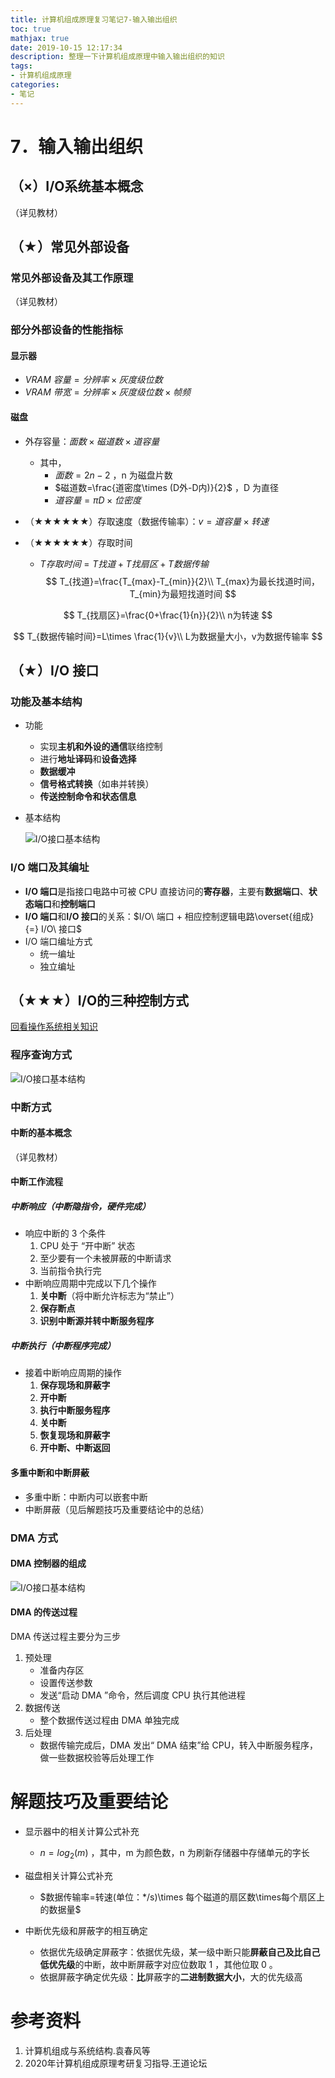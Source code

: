 ```yaml
---
title: 计算机组成原理复习笔记7-输入输出组织
toc: true
mathjax: true
date: 2019-10-15 12:17:34
description: 整理一下计算机组成原理中输入输出组织的知识
tags: 
- 计算机组成原理
categories: 
- 笔记
---
```


# 7．输入输出组织

## （×）I/O系统基本概念

（详见教材） 

## （★）常见外部设备

### 常见外部设备及其工作原理

（详见教材）

### 部分外部设备的性能指标

#### 显示器

* $VRAM\ 容量 = 分辨率\times 灰度级位数$
* $VRAM\ 带宽 =分辨率\times 灰度级位数\times 帧频$

#### 磁盘

* 外存容量：$面数\times 磁道数\times 道容量$
  * 其中，
    * $面数=2n-2$ ，n 为磁盘片数
    * $磁道数=\frac{道密度\times (D外-D内)}{2}$ ，D 为直径
    * $道容量=\pi D\times 位密度$

* （★★★★★★）存取速度（数据传输率）：$v=道容量\times 转速$
* （★★★★★★）存取时间
  * $T存取时间=T找道+T找扇区+T数据传输​$
$$
T_{找道}=\frac{T_{max}-T_{min}}{2}\\ T_{max}为最长找道时间，T_{min}为最短找道时间
$$

$$
T_{找扇区}=\frac{0+\frac{1}{n}}{2}\\ n为转速
$$

$$
T_{数据传输时间}=L\times \frac{1}{v}\\ L为数据量大小，v为数据传输率
$$



##  （★）I/O 接口

### 功能及基本结构

* 功能

  * 实现**主机和外设的通信**联络控制
  * 进行**地址译码**和**设备选择**
  * **数据缓冲**
  * **信号格式转换**（如串并转换）
  * **传送控制命令和状态信息**

* 基本结构

  ![I/O接口基本结构](https://github.com/CosmosNing/CosmosNing.github.io/blob/master/2019/10/15/IO-Interface.png?raw=true)

### I/O 端口及其编址

* **I/O 端口**是指接口电路中可被 CPU 直接访问的**寄存器**，主要有**数据端口**、**状态端口**和**控制端口**
* **I/O 端口**和**I/O 接口**的关系：$I/O\ 端口 + 相应控制逻辑电路\overset{组成}{=} I/O\ 接口$
* I/O 端口编址方式
  * 统一编址
  * 独立编址

##  （★★★）I/O的三种控制方式

[回看操作系统相关知识](<https://cosmosning.github.io/2019/09/14/%E6%93%8D%E4%BD%9C%E7%B3%BB%E7%BB%9F%E5%A4%8D%E4%B9%A0%E7%AC%94%E8%AE%B04-%E8%AE%BE%E5%A4%87%E7%AE%A1%E7%90%86/>)

### 程序查询方式

![I/O接口基本结构](https://github.com/CosmosNing/CosmosNing.github.io/blob/master/2019/10/15/Prog-Query.png?raw=true)

### 中断方式

#### 中断的基本概念

（详见教材）

#### 中断工作流程

##### 中断响应（中断隐指令，硬件完成）

* 响应中断的 3 个条件
  1. CPU 处于 “开中断” 状态
  2. 至少要有一个未被屏蔽的中断请求
  3. 当前指令执行完
* 中断响应周期中完成以下几个操作
  1. **关中断**（将中断允许标志为“禁止”）
  2. **保存断点**
  3. **识别中断源并转中断服务程序**

##### 中断执行（中断程序完成）

* 接着中断响应周期的操作
  1. **保存现场和屏蔽字**
  2. **开中断**
  3. **执行中断服务程序**
  4. **关中断**
  5. **恢复现场和屏蔽字**
  6. **开中断、中断返回**

#### 多重中断和中断屏蔽

* 多重中断：中断内可以嵌套中断
* 中断屏蔽（见后解题技巧及重要结论中的总结）

### DMA 方式

#### DMA 控制器的组成

![I/O接口基本结构](https://github.com/CosmosNing/CosmosNing.github.io/blob/master/2019/10/15/DMA-Controller.png?raw=true)

#### DMA 的传送过程

DMA 传送过程主要分为三步

1. 预处理
   * 准备内存区
   * 设置传送参数
   * 发送“启动 DMA ”命令，然后调度 CPU 执行其他进程
2. 数据传送
   * 整个数据传送过程由 DMA 单独完成
3. 后处理
   * 数据传输完成后，DMA 发出“ DMA 结束”给 CPU，转入中断服务程序，做一些数据校验等后处理工作

# 解题技巧及重要结论

* 显示器中的相关计算公式补充
  * $n=log_2(m)$ ，其中，m 为颜色数，n 为刷新存储器中存储单元的字长

* 磁盘相关计算公式补充
  * $数据传输率=转速(单位：*/s)\times 每个磁道的扇区数\times每个扇区上的数据量$

* 中断优先级和屏蔽字的相互确定
  * 依据优先级确定屏蔽字：依据优先级，某一级中断只能**屏蔽自己及比自己低优先级**的中断，故中断屏蔽字对应位数取 1 ，其他位取 0 。
  * 依据屏蔽字确定优先级：**比**屏蔽字的**二进制数据大小**，大的优先级高

# 参考资料

1. 计算机组成与系统结构.袁春风等
2. 2020年计算机组成原理考研复习指导.王道论坛